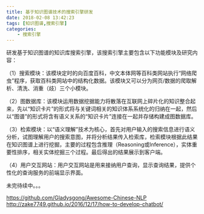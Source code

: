 ```yaml
---
title: 基于知识图谱技术的搜索引擎研发
date: 2018-02-08 13:42:23
tags: [知识图谱,搜索引擎]
categories:
	- 搜索引擎
---
```


研发基于知识图谱的知识库搜索引擎，该搜索引擎主要包含以下功能模块及研究内容： 
       
（1）搜索模块：该模块定时的向百度百科，中文本体网等百科类网站执行“网络爬虫”程序，获取百科类网站中的结构化数据。该模块又可以分为网页/数据的爬取解析、清洗、消重（歧）三个小模块。 
       
（2）图数据库：该模块运用数据挖据能力将散落在互联网上碎片化的知识整合起来，先以“知识卡片”的形式将与关键词相关的知识体系系统化的归纳在一起，然后以“图谱”的形式将含有语义关系的“知识卡片”连接在一起并存储构建成图数据库。 
       
（3）检索模块：以“语义理解”技术为核心，首先对用户输入的搜索信息进行语义分析，试图理解用户的搜索意图，并将分析结果传入检索库，检索模块根据此结果在知识图谱上进行挖掘，主要的过程包含推理（Reasoning或Inference），实体重要性排序，相关实体挖掘三个过程。最后得出的结果展示到客户端。 
       
（4）用户交互网站：用户交互网站是用来接纳用户查询，显示查询结果，提供个性化的查询服务的前端显示界面。

未完待续中。。。

https://github.com/Gladysgong/Awesome-Chinese-NLP
http://zake7749.github.io/2016/12/17/how-to-develop-chatbot/
